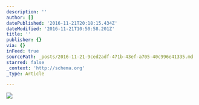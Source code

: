 ```yaml
---
description: ''
author: []
datePublished: '2016-11-21T20:18:15.434Z'
dateModified: '2016-11-21T10:50:58.201Z'
title: ''
publisher: {}
via: {}
inFeed: true
sourcePath: _posts/2016-11-21-9ced2adf-471b-43ef-a705-40c996e41335.md
starred: false
_context: 'http://schema.org'
_type: Article

---
```

![](https://the-grid-user-content.s3-us-west-2.amazonaws.com/67170fa4-ae71-4375-a2cb-b2a996ffdc2f.jpg)